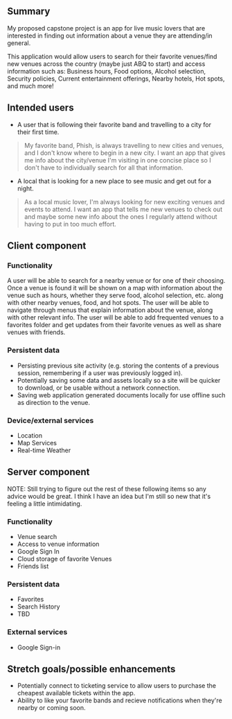 ## Summary

My proposed capstone project is an app for live music lovers that are interested in finding out information about a venue they are attending/in general.

This application would allow users to search for their favorite venues/find new venues across the country (maybe just ABQ to start) and access information such as: Business hours, Food options, Alcohol selection, Security policies, Current entertainment offerings, Nearby hotels, Hot spots, and much more! 



## Intended users

- A user that is following their favorite band and travelling to a city for their first time.

>My favorite band, Phish, is always travelling to new cities and venues, and I don't know where to begin in a new city. I want an app that gives me info about the city/venue I'm visiting in one concise place so I don't have to individually search for all that information. 


- A local that is looking for a new place to see music and get out for a night. 

> As a local music lover, I'm always looking for new exciting venues and events to attend. I want an app that tells me new venues to check out and maybe some new info about the ones I regularly attend without having to put in too much effort.









## Client component

### Functionality

A user will be able to search for a nearby venue or for one of their choosing. Once a venue is found it will be shown on a map with information about the venue such as hours, whether they serve food, alcohol selection, etc. along with other nearby venues, food, and hot spots. The user will be able to navigate through menus that explain information about the venue, along with other relevant info. The user will be able to add frequented venues to a favorites folder and get updates from their favorite venues as well as share venues with friends. 



### Persistent data
- Persisting previous site activity (e.g. storing the contents of a previous session, remembering if a user was previously logged in).
- Potentially saving some data and assets locally so a site will be quicker to download, or be usable without a network connection.
- Saving web application generated documents locally for use offline such as direction to the venue. 



### Device/external services

- Location
- Map Services
- Real-time Weather



    
## Server component
NOTE: Still trying to figure out the rest of these following items so any advice would be great. I think I have an idea but I'm still so new that it's feeling a little intimidating.

### Functionality

- Venue search
- Access to venue information
- Google Sign In 
- Cloud storage of favorite Venues
- Friends list



### Persistent data

- Favorites
- Search History
- TBD
    
### External services

- Google Sign-in

    
## Stretch goals/possible enhancements 

- Potentially connect to ticketing service to allow users to purchase the cheapest available tickets within the app.
- Ability to like your favorite bands and recieve notifications when they're nearby or coming soon.